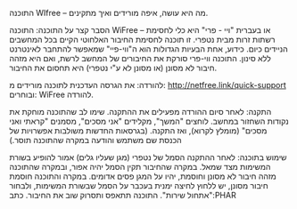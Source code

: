 התוכנה WIfree – מה היא עושה, איפה מורידים ואיך מתקינים.

הסבר קצר על התוכנה:
התוכנה WiFree – או בעברית "ויי - פרי" היא כלי לחסימת רשתות זרות מבית נטפרי. זו תוכנה לחסימת החיבור האלחוטי הקיים בכל המחשבים הניידים כיום. כידוע, אחת הבעיות הגדולות הוא ה"ווי-פיי" שמאפשר להתחבר לאינטרנט ללא סינון. התוכנה ווי-פרי סורקת את החיבורים של המחשב לרשת, ואם היא מזהה חיבור לא מסונן (או מסונן לא ע"י נטפרי) היא תחסום את החיבור.

להורדה:
את הגרסה העדכנית לתוכנה מורידים מ:
http://netfree.link/quick-support
ובוחרים: WiFree להורדה.

התקנה:
לאחר סיום ההורדה מפעילים את ההתקנה. שימו לב שהתוכנה מוחקת את נקודות השחזור במחשב. לוחצים "המשך", מקלידים "אני מסכים", מסמנים "קראתי ואני מסכים" (מומלץ לקרוא), ואז התקנה. (בגרסאות החדשות משולבות אפשרויות של הכנסת שם משתמש והודעה במקרה שהתוכנה תוסר.)

שימוש בתוכנה:
לאחר ההתקנה הסמל של נטפרי (מגן שעליו גלים) אמור להופיע בשורת המשימות מצד שמאל. במקרה שהחיבור תקין הסמל יהיה אפור, ובמקרה שהתוכנה מזהה חיבור לא מסונן וחוסמת, יהיו על המגן פסים אדומים.
במקרה והתוכנה חוסמת חיבור מסונן, יש ללחוץ לחיצה ימנית בעכבר על הסמל שבשורת המשימות, ולבחור "אתחול שירות". התוכנה תתאפס ותסרוק שוב את החיבור.
כתב:PHAR
